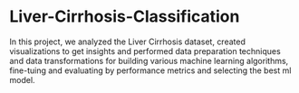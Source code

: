 # Liver-Cirrhosis-Classification
In this project, we analyzed the Liver Cirrhosis dataset, created visualizations to get insights and performed data preparation techniques and data transformations for building various machine learning algorithms, fine-tuing and evaluating by performance metrics and selecting the best ml model.
